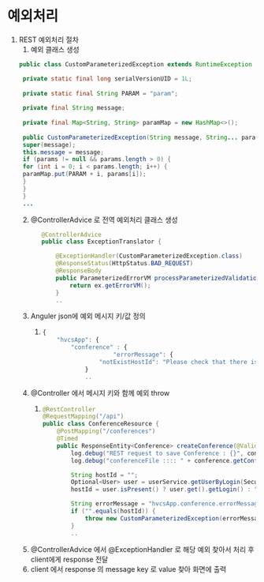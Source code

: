 # 예외처리

1. REST 예외처리 절차
   1. 예외 클래스 생성
   ``` java
   public class CustomParameterizedException extends RuntimeException {

    private static final long serialVersionUID = 1L;
    
    private static final String PARAM = "param";
    
    private final String message;
    
    private final Map<String, String> paramMap = new HashMap<>();
    
    public CustomParameterizedException(String message, String... params) {
    super(message);
    this.message = message;
    if (params != null && params.length > 0) {
    for (int i = 0; i < params.length; i++) {
    paramMap.put(PARAM + i, params[i]);
    }
    }
    }
    ...
   ```
   2. @ControllerAdvice 로 전역 예외처리 클래스 생성
      ```java
         @ControllerAdvice
         public class ExceptionTranslator {

             @ExceptionHandler(CustomParameterizedException.class)
             @ResponseStatus(HttpStatus.BAD_REQUEST)
             @ResponseBody
             public ParameterizedErrorVM processParameterizedValidationError(CustomParameterizedException ex) {
                 return ex.getErrorVM();
             }
             ..
         ```
   3. Anguler json에 예외 메시지 키/값 정의
      1. ```js
         {
             "hvcsApp": {
                 "conference" : {
                             "errorMessage": {
                         "notExistHostId": "Please check that there is host id' value"
                     }
                     ..
         ```
   4. @Controller 에서 메시지 키와 함께 예외 throw
      1. ```java
         @RestController
         @RequestMapping("/api")
         public class ConferenceResource {
             @PostMapping("/conferences")
             @Timed
             public ResponseEntity<Conference> createConference(@Valid @RequestBody Conference conference) throws URISyntaxException, IOException {
                 log.debug("REST request to save Conference : {}", conference);
                 log.debug("conferenceFile :::: " + conference.getConferenceFiles());

                 String hostId = "";
                 Optional<User> user = userService.getUserByLogin(SecurityUtils.getCurrentUserLogin());
                 hostId = user.isPresent() ? user.get().getLogin() : "";

                 String errorMessage = "hvcsApp.conference.errorMessage.notExistHostId";
                 if ("".equals(hostId)) {
                     throw new CustomParameterizedException(errorMessage, "save conference");
                 }
                 ..
         ```
   5. @ControllerAdvice 에서 @ExceptionHandler 로 해당 예외 찾아서 처리 후 client에게 response 전달
   6. client 에서 response  의 message key 로 value 찾아 화면에 출력



